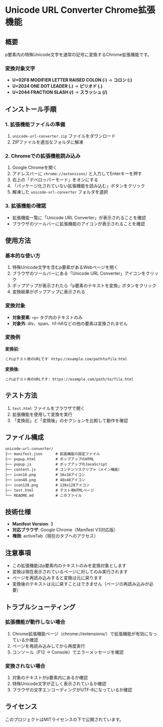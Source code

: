 # Unicode URL Converter Chrome拡張機能

## 概要

p要素内の特殊Unicode文字を通常の記号に変換するChrome拡張機能です。

### 変換対象文字

- **U+02F8 MODIFIER LETTER RAISED COLON (˸)** → **コロン (:)**
- **U+2024 ONE DOT LEADER (․)** → **ピリオド (.)**
- **U+2044 FRACTION SLASH (⁄)** → **スラッシュ (/)**

## インストール手順

### 1. 拡張機能ファイルの準備

1. `unicode-url-converter.zip` ファイルをダウンロード
2. ZIPファイルを適当なフォルダに解凍

### 2. Chromeでの拡張機能読み込み

1. Google Chromeを開く
2. アドレスバーに `chrome://extensions/` と入力してEnterキーを押す
3. 右上の「デベロッパーモード」をオンにする
4. 「パッケージ化されていない拡張機能を読み込む」ボタンをクリック
5. 解凍した `unicode-url-converter` フォルダを選択

### 3. 拡張機能の確認

- 拡張機能一覧に「Unicode URL Converter」が表示されることを確認
- ブラウザのツールバーに拡張機能のアイコンが表示されることを確認

## 使用方法

### 基本的な使い方

1. 特殊Unicode文字を含むp要素があるWebページを開く
2. ブラウザのツールバーにある「Unicode URL Converter」アイコンをクリック
3. ポップアップが表示されたら「p要素のテキストを変換」ボタンをクリック
4. 変換結果がポップアップに表示される

### 変換対象

- **対象要素**: `<p>` タグ内のテキストのみ
- **対象外**: div、span、h1-h6などの他の要素は変換されません

### 変換例

**変換前:**
```
これはテスト用のURLです˸ https˸//example․com/path⁄to⁄file․html
```

**変換後:**
```
これはテスト用のURLです: https://example.com/path/to/file.html
```

## テスト方法

1. `test.html` ファイルをブラウザで開く
2. 拡張機能を使用して変換を実行
3. 「変換前」と「変換後」のセクションを比較して動作を確認

## ファイル構成

```
unicode-url-converter/
├── manifest.json      # 拡張機能の設定ファイル
├── popup.html         # ポップアップのHTML
├── popup.js           # ポップアップのJavaScript
├── content.js         # コンテンツスクリプト（メイン機能）
├── icon16.png         # 16x16アイコン
├── icon48.png         # 48x48アイコン
├── icon128.png        # 128x128アイコン
├── test.html          # テスト用HTMLページ
└── README.md          # このファイル
```

## 技術仕様

- **Manifest Version**: 3
- **対応ブラウザ**: Google Chrome（Manifest V3対応版）
- **権限**: activeTab（現在のタブへのアクセス）

## 注意事項

- この拡張機能はp要素内のテキストのみを変換対象とします
- 変換は現在表示されているページに対してのみ実行されます
- ページを再読み込みすると変換は元に戻ります
- 変換後のテキストは元に戻すことはできません（ページの再読み込みが必要）

## トラブルシューティング

### 拡張機能が動作しない場合

1. Chrome拡張機能ページ（chrome://extensions/）で拡張機能が有効になっているか確認
2. ページを再読み込みしてから再度実行
3. コンソール（F12 → Console）でエラーメッセージを確認

### 変換されない場合

1. 対象のテキストがp要素内にあるか確認
2. 特殊Unicode文字が正しく表示されているか確認
3. ブラウザの文字エンコーディングがUTF-8になっているか確認

## ライセンス

このプロジェクトはMITライセンスの下で公開されています。


